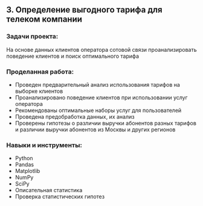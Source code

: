 ## 3. Определение выгодного тарифа для телеком компании

### Задачи проекта:

На основе данных клиентов оператора сотовой связи проанализировать поведение клиентов и поиск оптимального тарифа

### Проделанная работа:

- Проведен предварительный анализ использования тарифов на выборке клиентов
- Проанализировано поведение клиентов при использовании услуг оператора
- Рекомендованы оптимальные наборы услуг для пользователей
- Проведена предобработка данных, их анализ
- Проверены гипотезы о различии выручки абонентов разных тарифов и различии выручки абонентов из Москвы и других регионов

### Навыки и инструменты:

- Python
- Pandas
- Matplotlib
- NumPy
- SciPy
- Описательная статистика
- Проверка статистических гипотез
